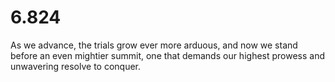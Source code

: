 # 6.824
As we advance, the trials grow ever more arduous, and now we stand before an even mightier summit, one that demands our highest prowess and unwavering resolve to conquer.
